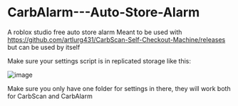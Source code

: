 # CarbAlarm---Auto-Store-Alarm
A roblox studio free auto store alarm
Meant to be used with https://github.com/artlurg431/CarbScan-Self-Checkout-Machine/releases but can be used by itself

Make sure your settings script is in replicated storage like this:

![image](https://github.com/user-attachments/assets/7e60d66f-771f-4f4b-89b6-f1a431f0695e)

Make sure you only have one folder for settings in there, they will work both for CarbScan and CarbAlarm
